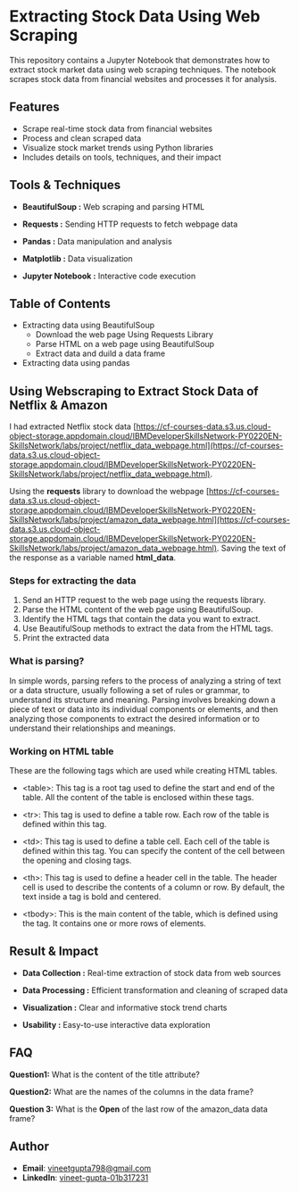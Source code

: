# Extracting Stock Data Using Web Scraping

This repository contains a Jupyter Notebook that demonstrates how to extract stock market data using web scraping techniques. The notebook scrapes stock data from financial websites and processes it for analysis.

## Features

- Scrape real-time stock data from financial websites
- Process and clean scraped data
- Visualize stock market trends using Python libraries
- Includes details on tools, techniques, and their impact

## Tools & Techniques

- **BeautifulSoup :** Web scraping and parsing HTML

- **Requests :** Sending HTTP requests to fetch webpage data

- **Pandas :** Data manipulation and analysis

- **Matplotlib :** Data visualization

- **Jupyter Notebook :** Interactive code execution

## Table of Contents

- Extracting data using BeautifulSoup
    - Download the web page Using Requests Library
    - Parse HTML on a web page using BeautifulSoup
    - Extract data and duild a data frame
- Extracting data using pandas

## Using Webscraping to Extract Stock Data of Netflix & Amazon

I had extracted Netflix stock data [https://cf-courses-data.s3.us.cloud-object-storage.appdomain.cloud/IBMDeveloperSkillsNetwork-PY0220EN-SkillsNetwork/labs/project/netflix_data_webpage.html](https://cf-courses-data.s3.us.cloud-object-storage.appdomain.cloud/IBMDeveloperSkillsNetwork-PY0220EN-SkillsNetwork/labs/project/netflix_data_webpage.html).


Using the **requests** library to download the webpage [https://cf-courses-data.s3.us.cloud-object-storage.appdomain.cloud/IBMDeveloperSkillsNetwork-PY0220EN-SkillsNetwork/labs/project/amazon_data_webpage.html](https://cf-courses-data.s3.us.cloud-object-storage.appdomain.cloud/IBMDeveloperSkillsNetwork-PY0220EN-SkillsNetwork/labs/project/amazon_data_webpage.html). Saving the text of the response as a variable named **html_data**.

### Steps for extracting the data
1. Send an HTTP request to the web page using the requests library.
2. Parse the HTML content of the web page using BeautifulSoup.
3. Identify the HTML tags that contain the data you want to extract.
4. Use BeautifulSoup methods to extract the data from the HTML tags.
5. Print the extracted data

### What is parsing?

In simple words, parsing refers to the process of analyzing a string of text or a data structure, usually following a set of rules or grammar, to understand its structure and meaning.
Parsing involves breaking down a piece of text or data into its individual components or elements, and then analyzing those components to extract the desired information or to understand their relationships and meanings.

### Working on HTML table

These are the following tags which are used while creating HTML tables.

- &lt;table&gt;: This tag is a root tag used to define the start and end of the table. All the content of the table is enclosed within these tags. 

- &lt;tr&gt;: This tag is used to define a table row. Each row of the table is defined within this tag.

- &lt;td&gt;: This tag is used to define a table cell. Each cell of the table is defined within this tag. You can specify the content of the cell between the opening and closing <td> tags.

- &lt;th&gt;: This tag is used to define a header cell in the table. The header cell is used to describe the contents of a column or row. By default, the text inside a <th> tag is bold and centered.

- &lt;tbody&gt;: This is the main content of the table, which is defined using the <tbody> tag. It contains one or more rows of <tr> elements.

## Result & Impact

- **Data Collection :** Real-time extraction of stock data from web sources

- **Data Processing :** Efficient transformation and cleaning of scraped data

- **Visualization :** Clear and informative stock trend charts

- **Usability :** Easy-to-use interactive data exploration

## FAQ

**Question1:** What is the content of the title attribute?

**Question2:** What are the names of the columns in the data frame?

**Question 3:** What is the **Open** of the last row of the amazon_data data frame?


## Author
- **Email**: vineetgupta798@gmail.com
- **LinkedIn**: [vineet-gupta-01b317231](https://www.linkedin.com/in/vineet-gupta-01b317231/)

